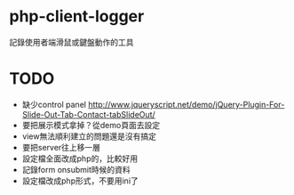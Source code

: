 # php-client-logger
記錄使用者端滑鼠或鍵盤動作的工具

# TODO
* 缺少control panel http://www.jqueryscript.net/demo/jQuery-Plugin-For-Slide-Out-Tab-Contact-tabSlideOut/
* 要把展示模式拿掉？從demo頁面去設定
* view無法順利建立的問題還是沒有搞定
* 要把server往上移一層
* 設定檔全面改成php的，比較好用
* 記錄form onsubmit時候的資料
* 設定檔改成php形式，不要用ini了